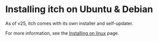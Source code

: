 # Installing itch on Ubuntu & Debian

As of v25, itch comes with its own installer and self-updater.

For more information, see the [Installing on linux](/installing/linux/README.md) page.
